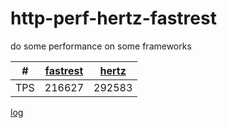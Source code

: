 # http-perf-hertz-fastrest

do some performance on some frameworks

| \#  | [fastrest](https://github.com/bingoohuang/fastrest) | [hertz](https://github.com/cloudwego/hertz) |
|-----|-----------------------------------------------------|---------------------------------------------|
| TPS | 216627                                              | 292583                                      |

[log](log-fastrest-hertz.md)
